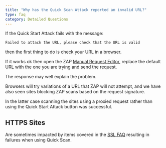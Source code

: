 ```yaml
---
title: "Why has the Quick Scan Attack reported an invalid URL?"
type: faq
category: Detailed Questions
---
```


If the Quick Start Attack fails with the message:

    
    
    Failed to attack the URL, please check that the URL is valid
    

then the first thing to do is check your URL in a browser.

If it works ok then open the ZAP [Manual Request
Editor](https://github.com/zaproxy/zap-core-help/wiki/HelpUiDialogsMan_req),
replace the default URL with the one you are trying and send the request.

The response may well explain the problem.

Browsers will try variations of a URL that ZAP will not attempt, and we have
also seen sites blocking ZAP scans based on the request signature.

In the latter case scanning the sites using a proxied request rather than
using the Quick Start Attack button was successful.

##  HTTPS Sites

Are sometimes impacted by items covered in the [SSL
FAQ](https://github.com/zaproxy/zaproxy/wiki/FAQsslHandshake) resulting in
failures when using Quick Scan.
